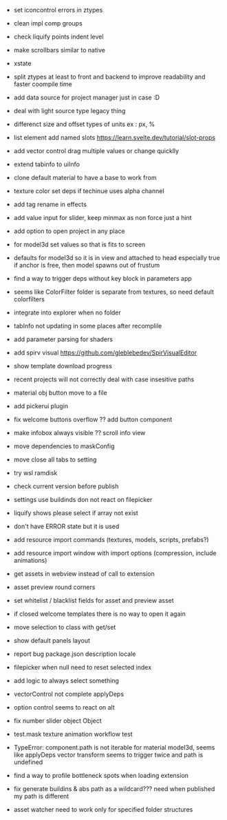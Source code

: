 -   set iconcontrol errors in ztypes

-   clean impl comp groups
-   check liquify points indent level
-   make scrollbars similar to native
-   xstate
-   split ztypes at least to front and backend to improve readability and faster coompile time
-   add data source for project manager just in case :D
-   deal with light source type legacy thing
-   differenct size and offset types of units ex : px, %

-   list element add named slots https://learn.svelte.dev/tutorial/slot-props
-   add vector control drag multiple values or change quicklly
-   extend tabinfo to uiInfo
-   clone default material to have a base to work from
-   texture color set deps if techinue uses alpha channel
-   add tag rename in effects
-   add value input for slider, keep minmax as non force just a hint
-   add option to open project in any place
-   for model3d set values so that is fits to screen
-   defaults for model3d so it is in view and attached to head
    especially true if anchor is free, then model spawns out of frustum
-   find a way to trigger deps without key block in parameters app
-   seems like ColorFilter folder is separate from textures, so need default colorfilters
-   integrate into explorer when no folder
-   tabInfo not updating in some places after recomplile
-   add parameter parsing for shaders
-   add spirv visual https://github.com/gleblebedev/SpirVisualEditor
-   show template download progress
-   recent projects will not correctly deal with case insesitive paths
-   material obj button move to a file
-   add pickerui plugin
-   fix welcome buttons overflow ?? add button component
-   make infobox always visible ?? scroll info view
-   move dependencies to maskConfig
-   move close all tabs to setting
-   try wsl ramdisk
-   check current version before publish
-   settings use buildinds don not react on filepicker
-   liquify shows please select if array not exist
-   don't have ERROR state but it is used
-   add resource import commands (textures, models, scripts, prefabs?)
-   add resource import window with import options (compression, include animations)
-   get assets in webview instead of call to extension
-   asset preview round corners
-   set whitelist / blacklist fields for asset and preview asset
-   if closed welcome templates there is no way to open it again
-   move selection to class with get/set
-   show default panels layout
-   report bug package.json description locale

-   filepicker when null need to reset selected index
-   add logic to always select something
-   vectorControl not complete applyDeps
-   option control seems to react on alt
-   fix number slider object Object
-   test.mask texture animation workflow test
-   TypeError: component.path is not iterable for material model3d, seems like applyDeps
    vector transform seems to trigger twice and path is undefined
-   find a way to profile bottleneck spots when loading extension

-   fix generate buildins & abs path as a wildcard??? need when published my path is different
-   asset watcher need to work only for specified folder structures
